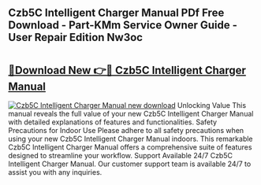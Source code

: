 ## Czb5C Intelligent Charger Manual PDf Free Download - Part-KMm Service Owner Guide - User Repair Edition Nw3oc

# <h2><a href="http://bc28121.oget.top/?id=Czb5C+Intelligent+Charger+Manual">🔗Download New 👉🔴 Czb5C Intelligent Charger Manual</a></h2>

[![Czb5C Intelligent Charger Manual new download](https://i.imgur.com/5g1atiW.png)](http://bc28121.oget.top/?id=Czb5C+Intelligent+Charger+Manual)
Unlocking Value This manual reveals the full value of your new Czb5C Intelligent Charger Manual with detailed explanations of features and functionalities. Safety Precautions for Indoor Use Please adhere to all safety precautions when using your new Czb5C Intelligent Charger Manual indoors. This remarkable Czb5C Intelligent Charger Manual offers a comprehensive suite of features designed to streamline your workflow. Support Available 24/7 Czb5C Intelligent Charger Manual. Our customer support team is available 24/7 to assist you with any inquiries.
